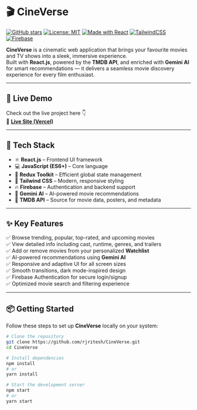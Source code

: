 # 🎬 CineVerse

[![GitHub stars](https://img.shields.io/github/stars/rjritesh/CineVerse?style=social)](https://github.com/rjritesh/CineVerse)
[![License: MIT](https://img.shields.io/badge/License-MIT-blue.svg)](LICENSE)
[![Made with React](https://img.shields.io/badge/Made%20with-React-blue?logo=react)](https://reactjs.org/)
[![TailwindCSS](https://img.shields.io/badge/Styled%20with-TailwindCSS-06B6D4?logo=tailwindcss)](https://tailwindcss.com/)
[![Firebase](https://img.shields.io/badge/Powered%20by-Firebase-FFCA28?logo=firebase)](https://firebase.google.com/)

**CineVerse** is a cinematic web application that brings your favourite movies and TV shows into a sleek, immersive experience.  
Built with **React.js**, powered by the **TMDB API**, and enriched with **Gemini AI** for smart recommendations — it delivers a seamless movie discovery experience for every film enthusiast.

---

## 🚀 Live Demo  
Check out the live project here 👇  
🔗 **[Live Site (Vercel)](https://cineverse-rjritesh.vercel.app)**  


---

## 🧰 Tech Stack  

- ⚛️ **React.js** – Frontend UI framework  
- 💻 **JavaScript (ES6+)** – Core language  
- 🧠 **Redux Toolkit** – Efficient global state management  
- 🎨 **Tailwind CSS** – Modern, responsive styling  
- 🔥 **Firebase** – Authentication and backend support  
- 🤖 **Gemini AI** – AI-powered movie recommendations  
- 🎥 **TMDB API** – Source for movie data, posters, and metadata  

---

## ✨ Key Features  

✅ Browse trending, popular, top-rated, and upcoming movies  
✅ View detailed info including cast, runtime, genres, and trailers  
✅ Add or remove movies from your personalized **Watchlist**  
✅ AI-powered recommendations using **Gemini AI**  
✅ Responsive and adaptive UI for all screen sizes  
✅ Smooth transitions, dark mode-inspired design  
✅ Firebase Authentication for secure login/signup  
✅ Optimized movie search and filtering experience  

---

## 📦 Getting Started  

Follow these steps to set up **CineVerse** locally on your system:  

```bash
# Clone the repository
git clone https://github.com/rjritesh/CineVerse.git
cd CineVerse

# Install dependencies
npm install
# or
yarn install

# Start the development server
npm start
# or
yarn start
